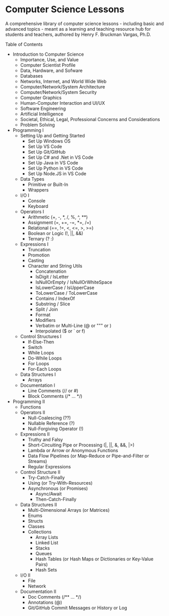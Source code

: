 # Computer Science Lessons
A comprehensive library of computer science lessons - including basic and advanced topics - meant as a learning and teaching resource hub for students and teachers, authored by Henry F. Bruckman Vargas, Ph.D.

Table of Contents

- Introduction to Computer Science
  - Importance, Use, and Value
  - Computer Scientist Profile
  - Data, Hardware, and Sofware
  - Databases
  - Networks, Internet, and World Wide Web
  - Computer/Network/System Architecture
  - Computer/Network/System Security
  - Computer Graphics
  - Human-Computer Interaction and UI/UX
  - Software Engineering
  - Artificial Intelligence
  - Societal, Ethical, Legal, Professional Concerns and Considerations
  - Problem Solving
- Programming I
  - Setting Up and Getting Started
    - Set Up Windows OS
    - Set Up VS Code
    - Set Up Git/GitHub
    - Set Up C# and .Net in VS Code
    - Set Up Java in VS Code
    - Set Up Python in VS Code
    - Set Up Node.JS in VS Code
  - Data Types
    - Primitive or Built-In
    - Wrappers
  - I/O I
    - Console
    - Keyboard
  - Operators I
    - Arithmetic (+, -, *, /, %, ^, **)
    - Assignment (=, +=, -=, *=, /=)
    - Relational (==, !=, <, <=, >, >=)
    - Boolean or Logic (!, ||, &&)
    - Ternary (? :)
  - Expressions I
    - Truncation
    - Promotion
    - Casting
    - Character and String Utils
      - Concatenation
      - IsDigit / IsLetter
      - IsNullOrEmpty / IsNullOrWhiteSpace
      - IsLowerCase / IsUpperCase
      - ToLowerCase / ToLowerCase
      - Contains / IndexOf
      - Substring / Slice
      - Split / Join
      - Format
      - Modifiers
      -   Verbatim or Multi-Line (@ or """ or \)
      -   Interpolated ($ or ` or f)
  - Control Structures I
    - If-Else-Then
    - Switch
    - While Loops
    - Do-While Loops
    - For Loops
    - For-Each Loops
  - Data Structures I
    - Arrays
  - Documentation I
    - Line Comments (// or #)
    - Block Comments (/* ... */)
- Programming II
  - Functions
  - Operators II
    - Null-Coalescing (??)
    - Nullable Reference (?)
    - Null-Forgiving Operator (!)
  - Expressions II
    - Truthy and Falsy
    - Short-Circuiting Pipe or Processing (|, ||, &, &&, |>)
    - Lambda or Arrow or Anonymous Functions
    - Data Flow Pipelines (or Map-Reduce or Pipe-and-Filter or Streams)
    - Regular Expressions
  - Control Structure II
    - Try-Catch-Finally
    - Using (or Try-With-Resources)
    - Asynchronous (or Promises)
      - Async/Await
      - Then-Catch-Finally
  - Data Structures II
    - Multi-Dimensional Arrays (or Matrices)
    - Enums
    - Structs
    - Classes
    - Collections
      - Array Lists
      - Linked List
      - Stacks
      - Queues
      - Hash Tables (or Hash Maps or Dictionaries or Key-Value Pairs)
      - Hash Sets
  - I/O II
    - File
    - Network
  - Documentation II
    - Doc Comments (/** ... */)
    - Annotations (@)
    - Git/GitHub Commit Messages or History or Log
